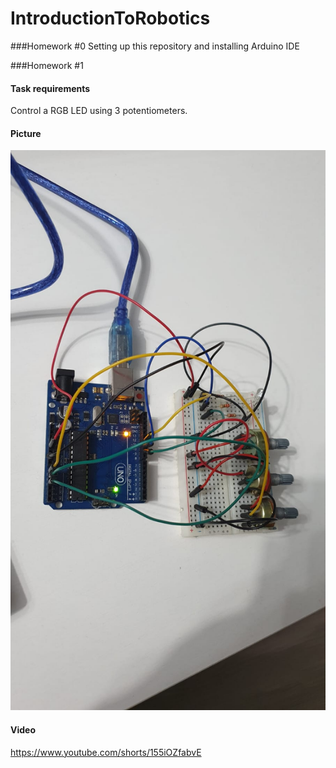 # IntroductionToRobotics

###Homework #0
Setting up this repository and installing Arduino IDE

###Homework #1

#### Task requirements
Control a RGB LED using 3 potentiometers.

#### Picture
![Homework1](assets/Homework1-IntroductionToRobotics.jpeg)

#### Video
https://www.youtube.com/shorts/155iOZfabvE

